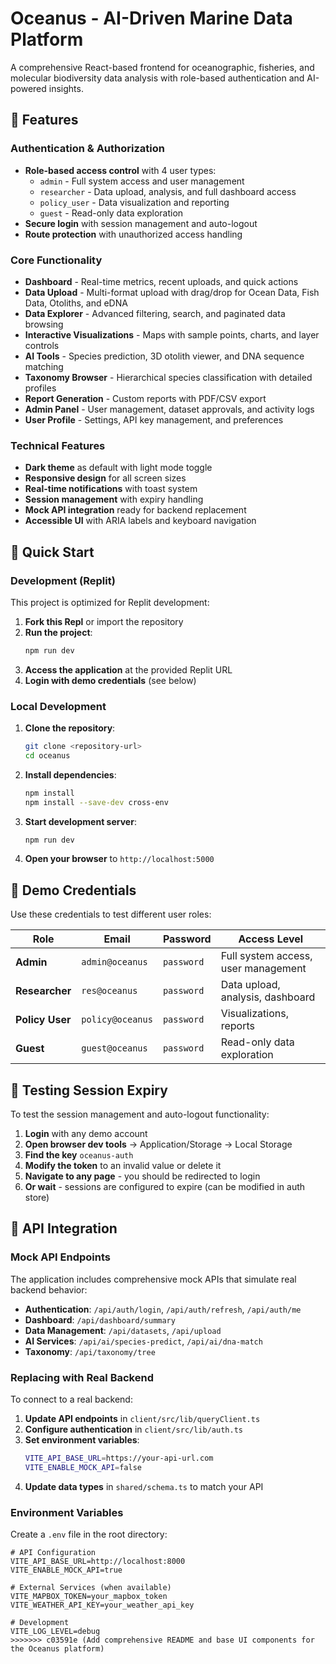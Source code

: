 
# Oceanus - AI-Driven Marine Data Platform

A comprehensive React-based frontend for oceanographic, fisheries, and molecular biodiversity data analysis with role-based authentication and AI-powered insights.

## 🌊 Features

### Authentication & Authorization
- **Role-based access control** with 4 user types:
  - `admin` - Full system access and user management
  - `researcher` - Data upload, analysis, and full dashboard access
  - `policy_user` - Data visualization and reporting
  - `guest` - Read-only data exploration
- **Secure login** with session management and auto-logout
- **Route protection** with unauthorized access handling

### Core Functionality
- **Dashboard** - Real-time metrics, recent uploads, and quick actions
- **Data Upload** - Multi-format upload with drag/drop for Ocean Data, Fish Data, Otoliths, and eDNA
- **Data Explorer** - Advanced filtering, search, and paginated data browsing
- **Interactive Visualizations** - Maps with sample points, charts, and layer controls
- **AI Tools** - Species prediction, 3D otolith viewer, and DNA sequence matching
- **Taxonomy Browser** - Hierarchical species classification with detailed profiles
- **Report Generation** - Custom reports with PDF/CSV export
- **Admin Panel** - User management, dataset approvals, and activity logs
- **User Profile** - Settings, API key management, and preferences

### Technical Features
- **Dark theme** as default with light mode toggle
- **Responsive design** for all screen sizes
- **Real-time notifications** with toast system
- **Session management** with expiry handling
- **Mock API integration** ready for backend replacement
- **Accessible UI** with ARIA labels and keyboard navigation

## 🚀 Quick Start

### Development (Replit)

This project is optimized for Replit development:

1. **Fork this Repl** or import the repository
2. **Run the project**:
   ```bash
   npm run dev
   ```
3. **Access the application** at the provided Replit URL
4. **Login with demo credentials** (see below)

### Local Development

1. **Clone the repository**:
   ```bash
   git clone <repository-url>
   cd oceanus
   ```

2. **Install dependencies**:
   ```bash
   npm install
   npm install --save-dev cross-env
   ```

3. **Start development server**:
   ```bash
   npm run dev
   ```

4. **Open your browser** to `http://localhost:5000`

## 🔐 Demo Credentials

Use these credentials to test different user roles:

| Role | Email | Password | Access Level |
|------|-------|----------|--------------|
| **Admin** | `admin@oceanus` | `password` | Full system access, user management |
| **Researcher** | `res@oceanus` | `password` | Data upload, analysis, dashboard |
| **Policy User** | `policy@oceanus` | `password` | Visualizations, reports |
| **Guest** | `guest@oceanus` | `password` | Read-only data exploration |

## 🧪 Testing Session Expiry

To test the session management and auto-logout functionality:

1. **Login** with any demo account
2. **Open browser dev tools** → Application/Storage → Local Storage
3. **Find the key** `oceanus-auth` 
4. **Modify the token** to an invalid value or delete it
5. **Navigate to any page** - you should be redirected to login
6. **Or wait** - sessions are configured to expire (can be modified in auth store)

## 🔌 API Integration

### Mock API Endpoints

The application includes comprehensive mock APIs that simulate real backend behavior:

- **Authentication**: `/api/auth/login`, `/api/auth/refresh`, `/api/auth/me`
- **Dashboard**: `/api/dashboard/summary`
- **Data Management**: `/api/datasets`, `/api/upload`
- **AI Services**: `/api/ai/species-predict`, `/api/ai/dna-match`
- **Taxonomy**: `/api/taxonomy/tree`

### Replacing with Real Backend

To connect to a real backend:

1. **Update API endpoints** in `client/src/lib/queryClient.ts`
2. **Configure authentication** in `client/src/lib/auth.ts`
3. **Set environment variables**:
   ```bash
   VITE_API_BASE_URL=https://your-api-url.com
   VITE_ENABLE_MOCK_API=false
   ```
4. **Update data types** in `shared/schema.ts` to match your API

### Environment Variables

Create a `.env` file in the root directory:

```env
# API Configuration
VITE_API_BASE_URL=http://localhost:8000
VITE_ENABLE_MOCK_API=true

# External Services (when available)
VITE_MAPBOX_TOKEN=your_mapbox_token
VITE_WEATHER_API_KEY=your_weather_api_key

# Development
VITE_LOG_LEVEL=debug
>>>>>>> c03591e (Add comprehensive README and base UI components for the Oceanus platform)
